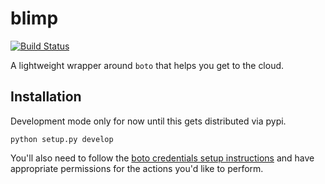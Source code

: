 # blimp

[![Build Status](https://travis-ci.org/lchi/blimp.svg?branch=master)](https://travis-ci.org/lchi/blimp)

A lightweight wrapper around `boto` that helps you get to the cloud.

## Installation

Development mode only for now until this gets distributed via pypi.

`python setup.py develop`

You'll also need to follow the [boto credentials setup instructions](http://boto3.readthedocs.io/en/latest/guide/configuration.html) and have appropriate permissions for the actions you'd like to perform.
